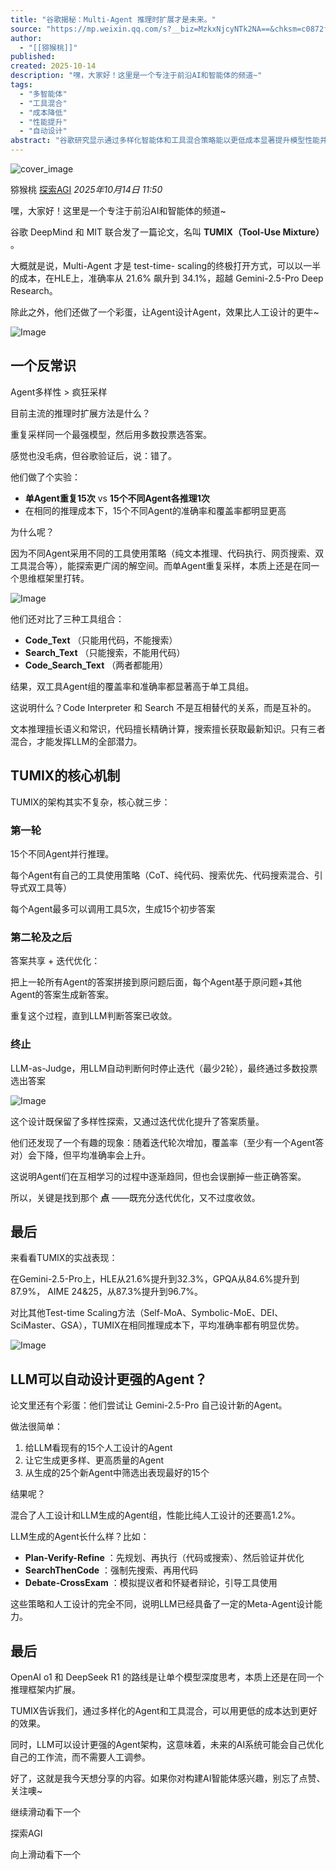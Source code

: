 ```yaml
---
title: "谷歌揭秘：Multi-Agent 推理时扩展才是未来。"
source: "https://mp.weixin.qq.com/s?__biz=MzkxNjcyNTk2NA==&chksm=c0872f668dfbbae90100b5f504b0c4f0536d8565bb208decb93209c582bbbf528cd628ac296e&idx=1&mid=2247488402&sn=d0bdd81c709eec17a4d3b6af67934750#rd"
author:
  - "[[猕猴桃]]"
published:
created: 2025-10-14
description: "嘿，大家好！这里是一个专注于前沿AI和智能体的频道~"
tags:
  - "多智能体"
  - "工具混合"
  - "成本降低"
  - "性能提升"
  - "自动设计"
abstract: "谷歌研究显示通过多样化智能体和工具混合策略能以更低成本显著提升模型性能并具备自我优化能力"
---
```

![cover_image](https://mmbiz.qpic.cn/mmbiz_jpg/d08lv0anUniaT8iaXg82pf9FOh0faHWwNtLlKYX9SPqRVYuHBdMm31YRUcWoBkf1rFAHpN1jyWTpG5pwib8c0gI2Q/0?wx_fmt=jpeg)

猕猴桃 [探索AGI](https://mp.weixin.qq.com/) *2025年10月14日 11:50*

嘿，大家好！这里是一个专注于前沿AI和智能体的频道~

谷歌 DeepMind 和 MIT 联合发了一篇论文，名叫 **TUMIX（Tool-Use Mixture）** 。

大概就是说，Multi-Agent 才是 test-time- scaling的终极打开方式，可以以一半的成本，在HLE上，准确率从 21.6% 飙升到 34.1%，超越 Gemini-2.5-Pro Deep Research。

除此之外，他们还做了一个彩蛋，让Agent设计Agent，效果比人工设计的更牛~

![Image](https://mmbiz.qpic.cn/mmbiz_png/d08lv0anUniaT8iaXg82pf9FOh0faHWwNtQLzNjag9BRRAuAtCldbngxBE4NbCq1MicmickPYgGsWGmibdfMt6elnbg/640?wx_fmt=png&from=appmsg&watermark=1&tp=webp&wxfrom=5&wx_lazy=1#imgIndex=0)

## 一个反常识

Agent多样性 > 疯狂采样

目前主流的推理时扩展方法是什么？

重复采样同一个最强模型，然后用多数投票选答案。

感觉也没毛病，但谷歌验证后，说：错了。

他们做了个实验：

- **单Agent重复15次** vs **15个不同Agent各推理1次**
- 在相同的推理成本下，15个不同Agent的准确率和覆盖率都明显更高

为什么呢？

因为不同Agent采用不同的工具使用策略（纯文本推理、代码执行、网页搜索、双工具混合等），能探索更广阔的解空间。而单Agent重复采样，本质上还是在同一个思维框架里打转。

![Image](https://mmbiz.qpic.cn/mmbiz_png/d08lv0anUniaT8iaXg82pf9FOh0faHWwNtAcibfyazUbZD6XQTTgL7FvTf3Utodibx94SQHrUpdibCtk359IcZRMtGw/640?wx_fmt=png&from=appmsg&watermark=1&tp=webp&wxfrom=5&wx_lazy=1#imgIndex=1)

他们还对比了三种工具组合：

- **Code\_Text** （只能用代码，不能搜索）
- **Search\_Text** （只能搜索，不能用代码）
- **Code\_Search\_Text** （两者都能用）

结果，双工具Agent组的覆盖率和准确率都显著高于单工具组。

这说明什么？Code Interpreter 和 Search 不是互相替代的关系，而是互补的。

文本推理擅长语义和常识，代码擅长精确计算，搜索擅长获取最新知识。只有三者混合，才能发挥LLM的全部潜力。

## TUMIX的核心机制

TUMIX的架构其实不复杂，核心就三步：

### 第一轮

15个不同Agent并行推理。

每个Agent有自己的工具使用策略（CoT、纯代码、搜索优先、代码搜索混合、引导式双工具等）

每个Agent最多可以调用工具5次，生成15个初步答案

### 第二轮及之后

答案共享 + 迭代优化：

把上一轮所有Agent的答案拼接到原问题后面，每个Agent基于原问题+其他Agent的答案生成新答案。

重复这个过程，直到LLM判断答案已收敛。

### 终止

LLM-as-Judge，用LLM自动判断何时停止迭代（最少2轮），最终通过多数投票选出答案

![Image](https://mmbiz.qpic.cn/mmbiz_png/d08lv0anUniaT8iaXg82pf9FOh0faHWwNtj6IaM34WXnSUyib7Jufg6FRJiaAYuFfqwD7fSz5B9a7T5MK0XPeAwFQQ/640?wx_fmt=png&from=appmsg&watermark=1&tp=webp&wxfrom=5&wx_lazy=1#imgIndex=2)

这个设计既保留了多样性探索，又通过迭代优化提升了答案质量。

他们还发现了一个有趣的现象：随着迭代轮次增加，覆盖率（至少有一个Agent答对）会下降，但平均准确率会上升。

这说明Agent们在互相学习的过程中逐渐趋同，但也会误删掉一些正确答案。

所以，关键是找到那个 **点** ——既充分迭代优化，又不过度收敛。

## 最后

来看看TUMIX的实战表现：

在Gemini-2.5-Pro上，HLE从21.6%提升到32.3%，GPQA从84.6%提升到87.9%， AIME 24&25，从87.3%提升到96.7%。

对比其他Test-time Scaling方法（Self-MoA、Symbolic-MoE、DEI、SciMaster、GSA），TUMIX在相同推理成本下，平均准确率都有明显优势。

![Image](https://mmbiz.qpic.cn/mmbiz_png/d08lv0anUniaT8iaXg82pf9FOh0faHWwNtsRMleybKRO02Cf7Gw45GTFKYYs2LibFaiajkVhKbSrzWyLOJof3meS1A/640?wx_fmt=png&from=appmsg&watermark=1&tp=webp&wxfrom=5&wx_lazy=1#imgIndex=3)

## LLM可以自动设计更强的Agent？

论文里还有个彩蛋：他们尝试让 Gemini-2.5-Pro 自己设计新的Agent。

做法很简单：

1. 给LLM看现有的15个人工设计的Agent
2. 让它生成更多样、更高质量的Agent
3. 从生成的25个新Agent中筛选出表现最好的15个

结果呢？

混合了人工设计和LLM生成的Agent组，性能比纯人工设计的还要高1.2%。

LLM生成的Agent长什么样？比如：

- **Plan-Verify-Refine** ：先规划、再执行（代码或搜索）、然后验证并优化
- **SearchThenCode** ：强制先搜索、再用代码
- **Debate-CrossExam** ：模拟提议者和怀疑者辩论，引导工具使用

这些策略和人工设计的完全不同，说明LLM已经具备了一定的Meta-Agent设计能力。

## 最后

OpenAI o1 和 DeepSeek R1 的路线是让单个模型深度思考，本质上还是在同一个推理框架内扩展。

TUMIX告诉我们，通过多样化的Agent和工具混合，可以用更低的成本达到更好的效果。

同时，LLM可以设计更强的Agent架构，这意味着，未来的AI系统可能会自己优化自己的工作流，而不需要人工调参。

好了，这就是我今天想分享的内容。如果你对构建AI智能体感兴趣，别忘了点赞、关注噢~

  

继续滑动看下一个

探索AGI

向上滑动看下一个